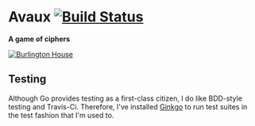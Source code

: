 # Avaux [![Build Status][travis-badge]][travis] #

**A game of ciphers**

[![Burlington House][header]][header]

## Testing ##

Although Go provides testing as a first-class citizen, I do like BDD-style testing and Travis-Ci. Therefore, I've installed [Ginkgo](http://onsi.github.io/ginkgo/) to run test suites in the test fashion that I'm used to.

<!-- References -->
[travis]: https://travis-ci.org/bbengfort/avaux
[travis-badge]: https://travis-ci.org/bbengfort/avaux.svg?branch=master
[header]: http://upload.wikimedia.org/wikipedia/commons/6/6a/Burlington_House_ILN_1873.jpg
